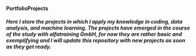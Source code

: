 #### PortfolioProjects
##### Here I store the projects in which I apply my knowledge in coding, data analysis, and machine learning. The projects have emerged in the course of the study with alfatraining GmbH, for now they are rather basic and exemplifying and I will update this repository with new projects as soon as they get ready.
